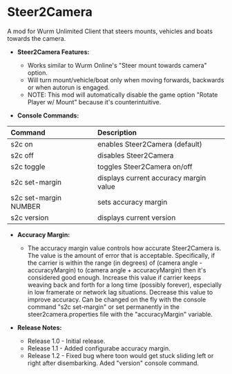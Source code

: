 # Steer2Camera
A mod for Wurm Unlimited Client that steers mounts, vehicles and boats towards the camera.

- **Steer2Camera Features:**

  - Works similar to Wurm Online's "Steer mount towards camera" option.
  - Will turn mount/vehicle/boat only when moving forwards, backwards or when autorun is engaged.
  - NOTE: This mod will automatically disable the game option "Rotate Player w/ Mount" because it's counterintuitive.


- **Console Commands:**

| Command | Description |
| :--- | :--- |
| s2c on | enables Steer2Camera (default) |
| s2c off | disables Steer2Camera |
| s2c toggle | toggles Steer2Camera on/off |
| s2c set-margin | displays current accuracy margin value |
| s2c set-margin NUMBER | sets accuracy margin |
| s2c version | displays current version |


- **Accuracy Margin:**

  - The accuracy margin value controls how accurate Steer2Camera is. The value is the amount of error that is acceptable.  Specifically, if the carrier is within the range (in degrees) of (camera angle - accuracyMargin) to (camera angle + accuracyMargin) then it's considered good enough. Increase this value if carrier keeps weaving back and forth for a long time (possibly forever), especially in low framerate or network lag situations. Decrease this value to improve accuracy. Can be changed on the fly with the console command "s2c set-margin" or set permanently in the steer2camera.properties file with the "accuracyMargin" variable.

- **Release Notes:**
  - Release 1.0 - Initial release.
  - Release 1.1 - Added configurabe accuracy margin.
  - Release 1.2 - Fixed bug where toon would get stuck sliding left or right after disembarking. Aded "version" console command.       
  
    

